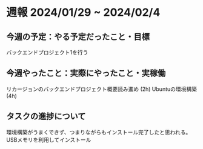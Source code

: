 # 週報 2024/01/29 ~ 2024/02/4
## 今週の予定：やる予定だったこと・目標

バックエンドプロジェクト1を行う

## 今週やったこと：実際にやったこと・実稼働

リカージョンのバックエンドプロジェクト概要読み進め (2h)
Ubuntuの環境構築(4h)

## タスクの進捗について

環境構築がうまくできず、つまりながらもインストール完了したと思われる。
USBメモリを利用してインストール
